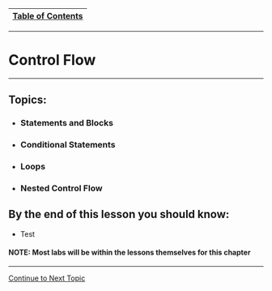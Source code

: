 |[Table of Contents](/00-Table-of-Contents.md)|
|---|

---

# Control Flow

---

## Topics:

* ### Statements and Blocks
* ### Conditional Statements
* ### Loops
* ### Nested Control Flow

## By the end of this lesson you should know:

* Test

#### NOTE: Most labs will be within the lessons themselves for this chapter

---

<a href="https://github.com/CyberTrainingUSAF/05-C-Programming/blob/master/07_Control_flow/01_statements-and-blocks.md" rel="Continue to Next Topic"> Continue to Next Topic </a>
